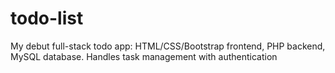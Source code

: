 # todo-list
My debut full-stack todo app: HTML/CSS/Bootstrap frontend, PHP backend, MySQL database. Handles task management with authentication
